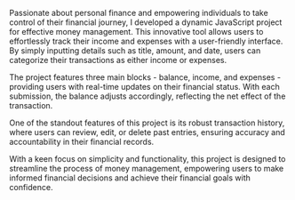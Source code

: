Passionate about personal finance and empowering individuals to take control of their financial journey, I developed a dynamic JavaScript project for effective money management. This innovative tool allows users to effortlessly track their income and expenses with a user-friendly interface. By simply inputting details such as title, amount, and date, users can categorize their transactions as either income or expenses.

The project features three main blocks - balance, income, and expenses - providing users with real-time updates on their financial status. With each submission, the balance adjusts accordingly, reflecting the net effect of the transaction.

One of the standout features of this project is its robust transaction history, where users can review, edit, or delete past entries, ensuring accuracy and accountability in their financial records.

With a keen focus on simplicity and functionality, this project is designed to streamline the process of money management, empowering users to make informed financial decisions and achieve their financial goals with confidence.
